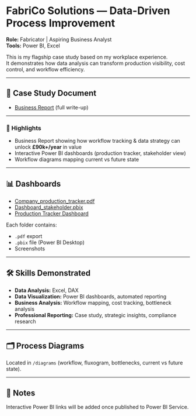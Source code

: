 # FabriCo Solutions — Data-Driven Process Improvement

**Role:** Fabricator | Aspiring Business Analyst  
**Tools:** Power BI, Excel  

This is my flagship case study based on my workplace experience.  
It demonstrates how data analysis can transform production visibility, cost control, and workflow efficiency.

---

## 📄 Case Study Document
- [Business Report](Business_report_v1.pdf) (full write-up)

---

### 🚀 Highlights  
- Business Report showing how workflow tracking & data strategy can unlock **£90k+/year** in value  
- Interactive Power BI dashboards (production tracker, stakeholder view)   
- Workflow diagrams mapping current vs future state

---

## 📊 Dashboards
- [Company_production_tracker.pdf](company_production_tracker.pdf)
- [Dashboard_stakeholder.pbix](dashboard_stakeholder.pbix)
- [Production Tracker Dashboard](productiontracker_fabrico_ss.png)

  
Each folder contains:
- `.pdf` export  
- `.pbix` file (Power BI Desktop)  
- Screenshots  

---

## 🛠 Skills Demonstrated  
- **Data Analysis:** Excel, DAX  
- **Data Visualization:** Power BI dashboards, automated reporting  
- **Business Analysis:** Workflow mapping, cost tracking, bottleneck analysis  
- **Professional Reporting:** Case study, strategic insights, compliance research

---
## 🗂️ Process Diagrams
Located in `/diagrams` (workflow, fluxogram, bottlenecks, current vs future state).

---


## 🔗 Notes
Interactive Power BI links will be added once published to Power BI Service.
